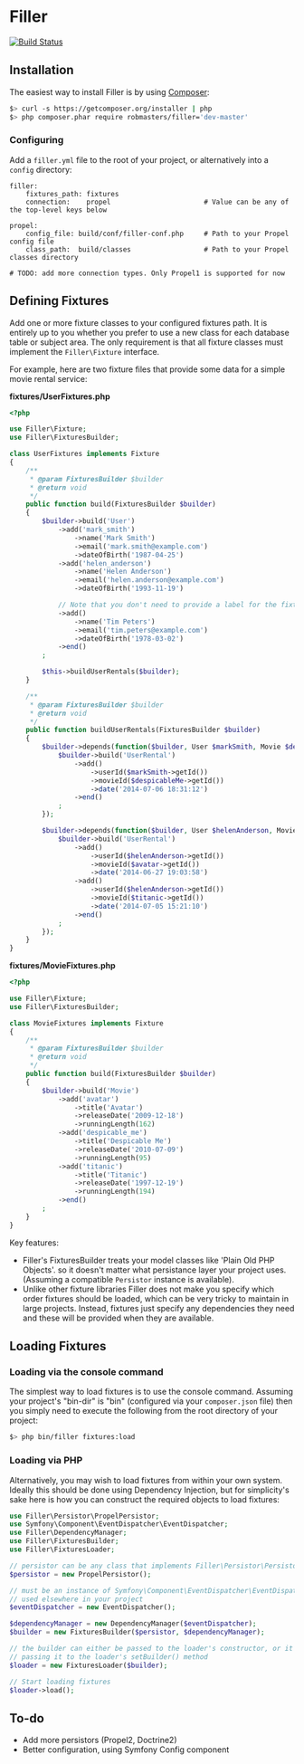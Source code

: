 Filler
======

[![Build Status](https://secure.travis-ci.org/RobMasters/Filler.png?branch=master)](http://travis-ci.org/RobMasters/Filler)

Installation
------------

The easiest way to install Filler is by using [Composer](http://getcomposer.org):

```bash
$> curl -s https://getcomposer.org/installer | php
$> php composer.phar require robmasters/filler='dev-master'
```

### Configuring

Add a `filler.yml` file to the root of your project, or alternatively into a `config` directory:

```
filler:
    fixtures_path: fixtures
    connection:    propel                       # Value can be any of the top-level keys below

propel:
    config_file: build/conf/filler-conf.php     # Path to your Propel config file
    class_path:  build/classes                  # Path to your Propel classes directory

# TODO: add more connection types. Only Propel1 is supported for now
```

Defining Fixtures
-----------------

Add one or more fixture classes to your configured fixtures path. It is entirely up to you whether you prefer to use a
new class for each database table or subject area. The only requirement is that all fixture classes must implement the
`Filler\Fixture` interface.

For example, here are two fixture files that provide some data for a simple movie rental service:

**fixtures/UserFixtures.php**

```php
<?php

use Filler\Fixture;
use Filler\FixturesBuilder;

class UserFixtures implements Fixture
{
    /**
     * @param FixturesBuilder $builder
     * @return void
     */
    public function build(FixturesBuilder $builder)
    {
        $builder->build('User')
            ->add('mark_smith')
                ->name('Mark Smith')
                ->email('mark.smith@example.com')
                ->dateOfBirth('1987-04-25')
            ->add('helen_anderson')
                ->name('Helen Anderson')
                ->email('helen.anderson@example.com')
                ->dateOfBirth('1993-11-19')

            // Note that you don't need to provide a label for the fixture if nothing depends on it
            ->add()
                ->name('Tim Peters')
                ->email('tim.peters@example.com')
                ->dateOfBirth('1978-03-02')
            ->end()
        ;

        $this->buildUserRentals($builder);
    }

    /**
     * @param FixturesBuilder $builder
     * @return void
     */
    public function buildUserRentals(FixturesBuilder $builder)
    {
        $builder->depends(function($builder, User $markSmith, Movie $despicableMe) {
            $builder->build('UserRental')
                ->add()
                    ->userId($markSmith->getId())
                    ->movieId($despicableMe->getId())
                    ->date('2014-07-06 18:31:12')
                ->end()
            ;
        });

        $builder->depends(function($builder, User $helenAnderson, Movie $avatar, Movie $titanic) {
            $builder->build('UserRental')
                ->add()
                    ->userId($helenAnderson->getId())
                    ->movieId($avatar->getId())
                    ->date('2014-06-27 19:03:58')
                ->add()
                    ->userId($helenAnderson->getId())
                    ->movieId($titanic->getId())
                    ->date('2014-07-05 15:21:10')
                ->end()
            ;
        });
    }
}
```

**fixtures/MovieFixtures.php**

```php
<?php

use Filler\Fixture;
use Filler\FixturesBuilder;

class MovieFixtures implements Fixture
{
    /**
     * @param FixturesBuilder $builder
     * @return void
     */
    public function build(FixturesBuilder $builder)
    {
        $builder->build('Movie')
            ->add('avatar')
                ->title('Avatar')
                ->releaseDate('2009-12-18')
                ->runningLength(162)
            ->add('despicable_me')
                ->title('Despicable Me')
                ->releaseDate('2010-07-09')
                ->runningLength(95)
            ->add('titanic')
                ->title('Titanic')
                ->releaseDate('1997-12-19')
                ->runningLength(194)
            ->end()
        ;
    }
}
```

Key features:
* Filler's FixturesBuilder treats your model classes like 'Plain Old PHP Objects'. so it doesn't matter what persistance
layer your project uses. (Assuming a compatible `Persistor` instance is available).
* Unlike other fixture libraries Filler does not make you specify which order fixtures should be loaded, which can be
  very tricky to maintain in large projects. Instead, fixtures just specify any dependencies they need and these will be
  provided when they are available.


Loading Fixtures
----------------

### Loading via the console command

The simplest way to load fixtures is to use the console command. Assuming your project's "bin-dir" is "bin" (configured
via your `composer.json` file) then you simply need to execute the following from the root directory of your project:

```bash
$> php bin/filler fixtures:load
```

### Loading via PHP

Alternatively, you may wish to load fixtures from within your own system. Ideally this should be done using Dependency
Injection, but for simplicity's sake here is how you can construct the required objects to load fixtures:

```php
use Filler\Persistor\PropelPersistor;
use Symfony\Component\EventDispatcher\EventDispatcher;
use Filler\DependencyManager;
use Filler\FixturesBuilder;
use Filler\FixturesLoader;

// persistor can be any class that implements Filler\Persistor\PersistorInterface
$persistor = new PropelPersistor();

// must be an instance of Symfony\Component\EventDispatcher\EventDispatcher, but it can be the same dispatcher
// used elsewhere in your project
$eventDispatcher = new EventDispatcher();

$dependencyManager = new DependencyManager($eventDispatcher);
$builder = new FixturesBuilder($persistor, $dependencyManager);

// the builder can either be passed to the loader's constructor, or it can be provided afterwards by
// passing it to the loader's setBuilder() method
$loader = new FixturesLoader($builder);

// Start loading fixtures
$loader->load();
```


To-do
-----

* Add more persistors (Propel2, Doctrine2)
* Better configuration, using Symfony Config component
